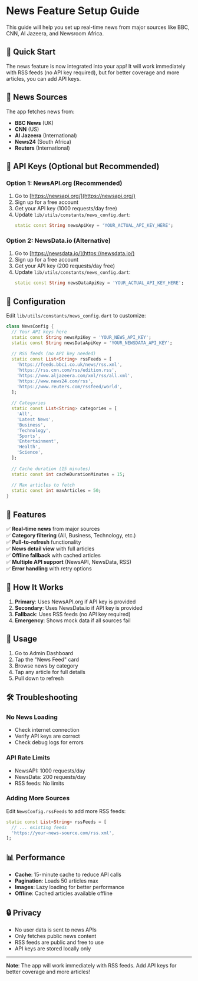 # News Feature Setup Guide

This guide will help you set up real-time news from major sources like BBC, CNN, Al Jazeera, and Newsroom Africa.

## 🚀 Quick Start

The news feature is now integrated into your app! It will work immediately with RSS feeds (no API key required), but for better coverage and more articles, you can add API keys.

## 📰 News Sources

The app fetches news from:
- **BBC News** (UK)
- **CNN** (US)
- **Al Jazeera** (International)
- **News24** (South Africa)
- **Reuters** (International)

## 🔑 API Keys (Optional but Recommended)

### Option 1: NewsAPI.org (Recommended)
1. Go to [https://newsapi.org/](https://newsapi.org/)
2. Sign up for a free account
3. Get your API key (1000 requests/day free)
4. Update `lib/utils/constants/news_config.dart`:
   ```dart
   static const String newsApiKey = 'YOUR_ACTUAL_API_KEY_HERE';
   ```

### Option 2: NewsData.io (Alternative)
1. Go to [https://newsdata.io/](https://newsdata.io/)
2. Sign up for a free account
3. Get your API key (200 requests/day free)
4. Update `lib/utils/constants/news_config.dart`:
   ```dart
   static const String newsDataApiKey = 'YOUR_ACTUAL_API_KEY_HERE';
   ```

## 🔧 Configuration

Edit `lib/utils/constants/news_config.dart` to customize:

```dart
class NewsConfig {
  // Your API keys here
  static const String newsApiKey = 'YOUR_NEWS_API_KEY';
  static const String newsDataApiKey = 'YOUR_NEWSDATA_API_KEY';
  
  // RSS feeds (no API key needed)
  static const List<String> rssFeeds = [
    'https://feeds.bbci.co.uk/news/rss.xml',
    'https://rss.cnn.com/rss/edition.rss',
    'https://www.aljazeera.com/xml/rss/all.xml',
    'https://www.news24.com/rss',
    'https://www.reuters.com/rssfeed/world',
  ];
  
  // Categories
  static const List<String> categories = [
    'All',
    'Latest News',
    'Business',
    'Technology',
    'Sports',
    'Entertainment',
    'Health',
    'Science',
  ];
  
  // Cache duration (15 minutes)
  static const int cacheDurationMinutes = 15;
  
  // Max articles to fetch
  static const int maxArticles = 50;
}
```

## 🎯 Features

✅ **Real-time news** from major sources  
✅ **Category filtering** (All, Business, Technology, etc.)  
✅ **Pull-to-refresh** functionality  
✅ **News detail view** with full articles  
✅ **Offline fallback** with cached articles  
✅ **Multiple API support** (NewsAPI, NewsData, RSS)  
✅ **Error handling** with retry options  

## 🔄 How It Works

1. **Primary**: Uses NewsAPI.org if API key is provided
2. **Secondary**: Uses NewsData.io if API key is provided  
3. **Fallback**: Uses RSS feeds (no API key required)
4. **Emergency**: Shows mock data if all sources fail

## 📱 Usage

1. Go to Admin Dashboard
2. Tap the "News Feed" card
3. Browse news by category
4. Tap any article for full details
5. Pull down to refresh

## 🛠️ Troubleshooting

### No News Loading
- Check internet connection
- Verify API keys are correct
- Check debug logs for errors

### API Rate Limits
- NewsAPI: 1000 requests/day
- NewsData: 200 requests/day
- RSS feeds: No limits

### Adding More Sources
Edit `NewsConfig.rssFeeds` to add more RSS feeds:
```dart
static const List<String> rssFeeds = [
  // ... existing feeds
  'https://your-news-source.com/rss.xml',
];
```

## 📊 Performance

- **Cache**: 15-minute cache to reduce API calls
- **Pagination**: Loads 50 articles max
- **Images**: Lazy loading for better performance
- **Offline**: Cached articles available offline

## 🔒 Privacy

- No user data is sent to news APIs
- Only fetches public news content
- RSS feeds are public and free to use
- API keys are stored locally only

---

**Note**: The app will work immediately with RSS feeds. Add API keys for better coverage and more articles! 
